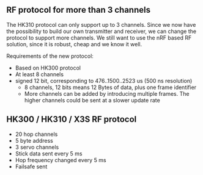 ## RF protocol for more than 3 channels

The HK310 protocol can only support up to 3 channels. Since we now have the
possibility to build our own transmitter and receiver, we can change the
protocol to support more channels. We still want to use the nRF based RF
solution, since it is robust, cheap and we know it well.

Requirements of the new protocol:
* Based on HK300 protocol
* At least 8 channels
* signed 12 bit, corresponding to 476..1500..2523 us (500 ns resolution)
    - 8 channels, 12 bits means 12 Bytes of data, plus one frame identifier
    - More channels can be added by introducing multiple frames. The higher channels could be sent at a
    slower update rate

## HK300 / HK310 / X3S RF protocol
* 20 hop channels
* 5 byte address
* 3 servo channels
* Stick data sent every 5 ms
* Hop frequency changed every 5 ms
* Failsafe sent
